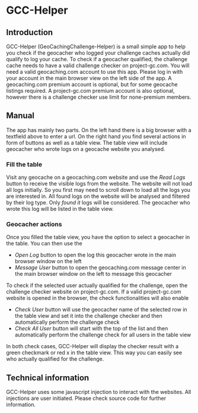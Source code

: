 # GCC-Helper

## Introduction

GCC-Helper (GeoCachingChallenge-Helper) is a small simple app to help you check if the geocacher who logged your challenge caches actually did qualify to log your cache. To check if a geocacher qualified, the challenge cache needs to have a valid challenge checker on project-gc.com.
You will need a valid geocaching.com account to use this app. Please log in with your account in the main browser view on the left side of the app.
A geocaching.com premium account is optional, but for some geocache listings required.
A project-gc.com premium account is also optional, however there is a challenge checker use limit for none-premium members.


## Manual

The app has mainly two parts. On the left hand there is a big browser with a textfield above to enter a url. On the right hand you find several actions in form of buttons as well as a table view. The table view will include geocacher who wrote logs on a geocache website you analysed. 

### Fill the table

Visit any geocache on a geocaching.com website and use the *Read Logs* button to receive the visible logs from the website. The website will not load all logs initially. So you first may need to scroll down to load all the logs you are interested in.
All found logs on the website will be analysed and filtered by their log type. Only _found it_ logs will be considered. The geocacher who wrote this log will be listed in the table view.

### Geocacher actions

Once you filled the table view, you have the option to select a geocacher in the table. You can then use the
- _Open Log_ button to open the log this geocacher wrote in the main browser window on the left
- _Message User_ button to open the geocaching.com message center in the main browser window on the left to message this geocacher

To check if the selected user actually qualified for the challenge, open the challenge checker website on project-gc.com. If a valid project-gc.com website is opened in the browser, the check functionalities will also enable
- _Check User_ button will use the geocacher name of the selected row in the table view and set it into the challenge checker and then automatically perform the challenge check
- _Check All User_ button will start with the top of the list and then automatically perform the challenge check for all users in the table view

 In both check cases, GCC-Helper will display the checker result with a green checkmark or red x in the table view. This way you can easily see who actually qualified for the challenge.


## Technical information

GCC-Helper uses some javascript injection to interact with the websites. All injections are user initiated.
Please check source code for further information.
